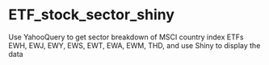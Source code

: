 # ETF_stock_sector_shiny
Use YahooQuery to get sector breakdown of MSCI country index ETFs EWH, EWJ, EWY, EWS, EWT, EWA, EWM, THD, and use Shiny to display the data
